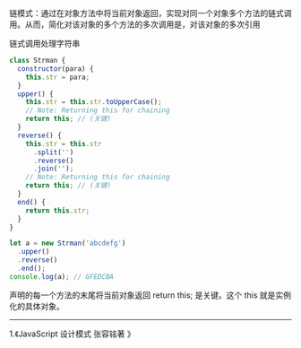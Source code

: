 链模式：通过在对象方法中将当前对象返回，实现对同一个对象多个方法的链式调用。从而，简化对该对象的多个方法的多次调用是，对该对象的多次引用

链式调用处理字符串

```javascript
class Strman {
  constructor(para) {
    this.str = para;
  }
  upper() {
    this.str = this.str.toUpperCase();
    // Note: Returning this for chaining
    return this; // (关键)
  }
  reverse() {
    this.str = this.str
      .split('')
      .reverse()
      .join('');
    // Note: Returning this for chaining
    return this; // (关键)
  }
  end() {
    return this.str;
  }
}

let a = new Strman('abcdefg')
  .upper()
  .reverse()
  .end();
console.log(a); // GFEDCBA
```

声明的每一个方法的末尾将当前对象返回 return this; 是关键。这个 this 就是实例化的具体对象。

---

1.《JavaScript 设计模式 张容铭著 》
